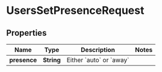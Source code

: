 

# UsersSetPresenceRequest


## Properties

| Name | Type | Description | Notes |
|------------ | ------------- | ------------- | -------------|
|**presence** | **String** | Either &#x60;auto&#x60; or &#x60;away&#x60; |  |



